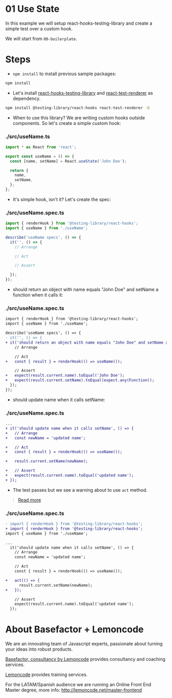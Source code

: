 # 01 Use State

In this example we will setup react-hooks-testing-library and create a simple test over a custom hook.

We will start from `00-boilerplate`.

# Steps

- `npm install` to install previous sample packages:

```bash
npm install
```

- Let's install [react-hooks-testing-library](https://github.com/testing-library/react-hooks-testing-library) and [react-test-renderer](https://www.npmjs.com/package/react-test-renderer) as dependency.

```bash
npm install @testing-library/react-hooks react-test-renderer -D
```

- When to use this library? We are writing custom hooks outside components. So let's create a simple custom hook:

### ./src/useName.ts

```javascript
import * as React from 'react';

export const useName = () => {
  const [name, setName] = React.useState('John Doe');

  return {
    name,
    setName,
  };
};

```

- It's simple hook, isn't it? Let's create the spec:

### ./src/useName.spec.ts

```javascript
import { renderHook } from '@testing-library/react-hooks';
import { useName } from './useName';

describe('useName specs', () => {
  it('', () => {
    // Arrange

    // Act

    // Assert

  });
});

```

- should return an object with name equals "John Doe" and setName a function when it calls it:

### ./src/useName.spec.ts

```diff
import { renderHook } from '@testing-library/react-hooks';
import { useName } from './useName';

describe('useName specs', () => {
- it('', () => {
+ it('should return an object with name equals "John Doe" and setName a function when it calls it', () => {
    // Arrange

    // Act
+   const { result } = renderHook(() => useName());

    // Assert
+   expect(result.current.name).toEqual('John Doe');
+   expect(result.current.setName).toEqual(expect.any(Function));
  });
});

```

- should update name when it calls setName:

### ./src/useName.spec.ts

```diff
...
+ it('should update name when it calls setName', () => {
+   // Arrange
+   const newName = 'updated name';

+   // Act
+   const { result } = renderHook(() => useName());

+   result.current.setName(newName);

+   // Assert
+   expect(result.current.name).toEqual('updated name');
+ });

```

- The test passes but we see a warning about to use `act` method.

> [Read more](https://reactjs.org/docs/test-utils.html#act)


### ./src/useName.spec.ts

```diff
- import { renderHook } from '@testing-library/react-hooks';
+ import { renderHook } from '@testing-library/react-hooks';
import { useName } from './useName';

...
  it('should update name when it calls setName', () => {
    // Arrange
    const newName = 'updated name';

    // Act
    const { result } = renderHook(() => useName());

+   act(() => {
      result.current.setName(newName);
+   });

    // Assert
    expect(result.current.name).toEqual('updated name');
  });

```

# About Basefactor + Lemoncode

We are an innovating team of Javascript experts, passionate about turning your ideas into robust products.

[Basefactor, consultancy by Lemoncode](http://www.basefactor.com) provides consultancy and coaching services.

[Lemoncode](http://lemoncode.net/services/en/#en-home) provides training services.

For the LATAM/Spanish audience we are running an Online Front End Master degree, more info: http://lemoncode.net/master-frontend

